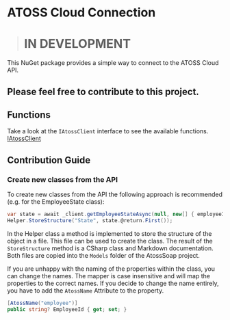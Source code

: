 # ATOSS Cloud Connection

> # IN DEVELOPMENT

This NuGet package provides a simple way to connect to the ATOSS Cloud API.

## Please feel free to contribute to this project.

## Functions

Take a look at the `IAtossClient` interface to see the available functions.
[IAtossClient](./AtossSoap/IAtossClient.cs)

## Contribution Guide

### Create new classes from the API
To create new classes from the API the following approach is recommended (e.g. for the EmployeeState class):

```csharp
var state = await _client.getEmployeeStateAsync(null, new[] { employeeId }, DateTime.Now, -1, 0);
Helper.StoreStructure("State", state.@return.First());
```

In the Helper class a method is implemented to store the structure of the object in a file. This file can be used to create the class.
The result of the `StoreStructure` method is a CSharp class and Markdown documentation. 
Both files are copied into the `Models` folder of the AtossSoap project.

If you are unhappy with the naming of the properties within the class, you can change the names. 
The mapper is case insensitive and will map the properties to the correct names.
If you decide to change the name entirely, you have to add the `AtossName` Attribute to the property.

```csharp
[AtossName("employee")]
public string? EmployeeId { get; set; }
```